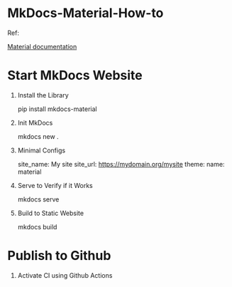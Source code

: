 # MkDocs-Material-How-to

Ref: 

[Material documentation](https://squidfunk.github.io/mkdocs-material/getting-started/)

# Start MkDocs Website

1. Install the Library

    pip install mkdocs-material

2. Init MkDocs 

    mkdocs new .

3. Minimal Configs

    site_name: My site
    site_url: https://mydomain.org/mysite
    theme:
        name: material

4. Serve to Verify if it Works

    mkdocs serve

5. Build to Static Website

    mkdocs build

# Publish to Github

1. Activate CI using Github Actions
